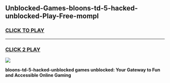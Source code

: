 
## Unblocked-Games-bloons-td-5-hacked-unblocked-Play-Free-mompl
<h3>
<a href="https://premium76.site?title=bloons-td-5-hacked-unblocked&ref=23A">CLICK TO PLAY</a></h3>
<hr>

<h3>
<a href="https://premium76.site?title=bloons-td-5-hacked-unblocked&ref=23A">CLICK 2 PLAY</a>
  
</h3>

<a href="https://premium76.site?title=bloons-td-5-hacked-unblocked&ref=23A"><img src="https://clearcache.store/games.png"></a>


**bloons-td-5-hacked-unblocked games unblocked: Your Gateway to Fun and Accessible Online Gaming**
